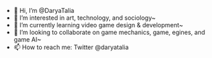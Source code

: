 - 👋 Hi, I’m @DaryaTalia
- 👀 I’m interested in art, technology, and sociology~
- 🌱 I’m currently learning video game design & development~
- 💞️ I’m looking to collaborate on game mechanics, game, egines, and game AI~
- 📫 How to reach me: Twitter @daryatalia

<!---
DaryaTalia/DaryaTalia is a ✨ special ✨ repository because its `README.md` (this file) appears on your GitHub profile.
You can click the Preview link to take a look at your changes.
--->
